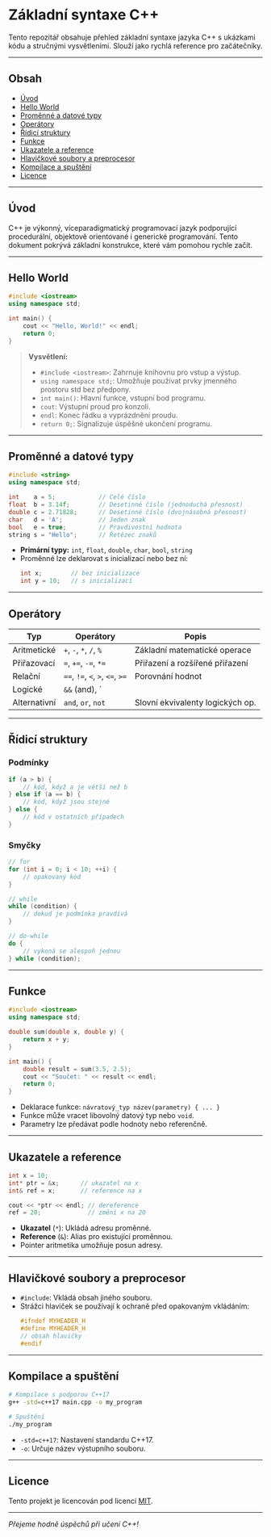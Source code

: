# Základní syntaxe C++

Tento repozitář obsahuje přehled základní syntaxe jazyka C++ s ukázkami kódu a stručnými vysvětleními. Slouží jako rychlá reference pro začátečníky.

---

## Obsah

- [Úvod](#úvod)
- [Hello World](#hello-world)
- [Proměnné a datové typy](#proměnné-a-datové-typy)
- [Operátory](#operátory)
- [Řídicí struktury](#řídicí-struktury)
- [Funkce](#funkce)
- [Ukazatele a reference](#ukazatele-a-reference)
- [Hlavičkové soubory a preprocesor](#hlavičkové-soubory-a-preprocesor)
- [Kompilace a spuštění](#kompilace-a-spuštění)
- [Licence](#licence)

---

## Úvod

C++ je výkonný, víceparadigmatický programovací jazyk podporující procedurální, objektově orientované i generické programování. Tento dokument pokrývá základní konstrukce, které vám pomohou rychle začít.

---

## Hello World

```cpp
#include <iostream>
using namespace std;

int main() {
    cout << "Hello, World!" << endl;
    return 0;
}
```

> **Vysvětlení:**
> - `#include <iostream>`: Zahrnuje knihovnu pro vstup a výstup.
> - `using namespace std;`: Umožňuje používat prvky jmenného prostoru std bez předpony.
> - `int main()`: Hlavní funkce, vstupní bod programu.
> - `cout`: Výstupní proud pro konzoli.
> - `endl`: Konec řádku a vyprázdnění proudu.
> - `return 0;`: Signalizuje úspěšné ukončení programu.

---

## Proměnné a datové typy

```cpp
#include <string>
using namespace std;

int    a = 5;            // Celé číslo
float  b = 3.14f;        // Desetinné číslo (jednoduchá přesnost)
double c = 2.71828;      // Desetinné číslo (dvojnásobná přesnost)
char   d = 'A';          // Jeden znak
bool   e = true;         // Pravdivostní hodnota
string s = "Hello";      // Řetězec znaků
```

- **Primární typy:** `int`, `float`, `double`, `char`, `bool`, `string`
- Proměnné lze deklarovat s inicializací nebo bez ní:
  ```cpp
  int x;        // bez inicializace
  int y = 10;   // s inicializací
  ```

---

## Operátory

| Typ           | Operátory                                | Popis                              |
| ------------- | ---------------------------------------- | ---------------------------------- |
| Aritmetické   | `+`, `-`, `*`, `/`, `%`                  | Základní matematické operace       |
| Přiřazovací   | `=`, `+=`, `-=`, `*=`                    | Přiřazení a rozšířené přiřazení    |
| Relační       | `==`, `!=`, `<`, `>`, `<=`, `>=`         | Porovnání hodnot                   |
| Logické       | `&&` (and), `||` (or), `!` (not)         | Logické operace                    |
| Alternativní  | `and`, `or`, `not`                       | Slovní ekvivalenty logických op.   |

---

## Řídicí struktury

### Podmínky

```cpp
if (a > b) {
    // kód, když a je větší než b
} else if (a == b) {
    // kód, když jsou stejné
} else {
    // kód v ostatních případech
}
```

### Smyčky

```cpp
// for
for (int i = 0; i < 10; ++i) {
    // opakovaný kód
}

// while
while (condition) {
    // dokud je podmínka pravdivá
}

// do-while
do {
    // vykoná se alespoň jednou
} while (condition);
```

---

## Funkce

```cpp
#include <iostream>
using namespace std;

double sum(double x, double y) {
    return x + y;
}

int main() {
    double result = sum(3.5, 2.5);
    cout << "Součet: " << result << endl;
    return 0;
}
```

- Deklarace funkce: `návratový_typ název(parametry) { ... }`
- Funkce může vracet libovolný datový typ nebo `void`.
- Parametry lze předávat podle hodnoty nebo referenčně.

---

## Ukazatele a reference

```cpp
int x = 10;
int* ptr = &x;      // ukazatel na x
int& ref = x;       // reference na x

cout << *ptr << endl; // dereference
ref = 20;             // změní x na 20
```

- **Ukazatel** (`*`): Ukládá adresu proměnné.
- **Reference** (`&`): Alias pro existující proměnnou.
- Pointer aritmetika umožňuje posun adresy.

---

## Hlavičkové soubory a preprocesor

- `#include`: Vkládá obsah jiného souboru.
- Strážci hlaviček se používají k ochraně před opakovaným vkládáním:
  ```cpp
  #ifndef MYHEADER_H
  #define MYHEADER_H
  // obsah hlavičky
  #endif
  ```

---

## Kompilace a spuštění

```bash
# Kompilace s podporou C++17
g++ -std=c++17 main.cpp -o my_program

# Spuštění
./my_program
```

- `-std=c++17`: Nastavení standardu C++17.
- `-o`: Určuje název výstupního souboru.

---

## Licence

Tento projekt je licencován pod licencí [MIT](LICENSE).

---

*Přejeme hodně úspěchů při učení C++!*
